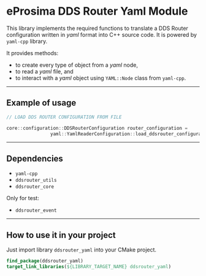# eProsima DDS Router Yaml Module

This library implements the required functions to translate a DDS Router configuration written in *yaml*
format into C++ source code.
It is powered by `yaml-cpp` library.

It provides methods:

- to create every type of object from a *yaml* node,
- to read a *yaml* file, and
- to interact with a *yaml* object using `YAML::Node` class from `yaml-cpp`.

---

## Example of usage

```cpp
// LOAD DDS ROUTER CONFIGURATION FROM FILE

core::configuration::DDSRouterConfiguration router_configuration =
                yaml::YamlReaderConfiguration::load_ddsrouter_configuration_from_file("configuration.yaml");
```

---

## Dependencies

* `yaml-cpp`
* `ddsrouter_utils`
* `ddsrouter_core`

Only for test:

* `ddsrouter_event`

---

## How to use it in your project

Just import library `ddsrouter_yaml` into your CMake project.

```cmake
find_package(ddsrouter_yaml)
target_link_libraries(${LIBRARY_TARGET_NAME} ddsrouter_yaml)
```
